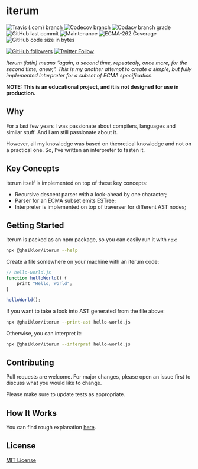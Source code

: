 # iterum

![Travis (.com) branch](https://img.shields.io/travis/com/ghaiklor/iterum/master.svg)
![Codecov branch](https://img.shields.io/codecov/c/github/ghaiklor/iterum/master.svg)
![Codacy branch grade](https://img.shields.io/codacy/grade/315a0c481bd74165bc0c64597d893f32/master.svg)
![GitHub last commit](https://img.shields.io/github/last-commit/ghaiklor/iterum.svg)
![Maintenance](https://img.shields.io/maintenance/yes/2019.svg)
![ECMA-262 Coverage](https://img.shields.io/static/v1.svg?label=ECMA-262%20Coverage&message=51.50%&color=informational)
![GitHub code size in bytes](https://img.shields.io/github/languages/code-size/ghaiklor/iterum.svg)

[![GitHub followers](https://img.shields.io/github/followers/ghaiklor.svg?label=Follow&style=social)](https://github.com/ghaiklor)
[![Twitter Follow](https://img.shields.io/twitter/follow/ghaiklor.svg?label=Follow&style=social)](https://twitter.com/ghaiklor)

_Iterum (latin) means “again, a second time, repeatedly, once more, for the second time, anew,”._
_This is my another attempt to create a simple, but fully implemented interpreter for a subset of ECMA specification._

__NOTE: This is an educational project, and it is not designed for use in production.__

## Why

For a last few years I was passionate about compilers, languages and similar stuff.
And I am still passionate about it.

However, all my knowledge was based on theoretical knowledge and not on a practical one.
So, I’ve written an interpreter to fasten it.

## Key Concepts

iterum itself is implemented on top of these key concepts:

- Recursive descent parser with a look-ahead by one character;
- Parser for an ECMA subset emits ESTree;
- Interpreter is implemented on top of traverser for different AST nodes;

## Getting Started

iterum is packed as an npm package, so you can easily run it with `npx`:

```bash
npx @ghaiklor/iterum --help
```

Create a file somewhere on your machine with an iterum code:

```javascript
// hello-world.js
function helloWorld() {
    print "Hello, World";
}

helloWorld();
```

If you want to take a look into AST generated from the file above:

```bash
npx @ghaiklor/iterum --print-ast hello-world.js
```

Otherwise, you can interpret it:

```bash
npx @ghaiklor/iterum --interpret hello-world.js
```

## Contributing

Pull requests are welcome.
For major changes, please open an issue first to discuss what you would like to change.

Please make sure to update tests as appropriate.

## How It Works

You can find rough explanation [here](./docs/index.md).

## License

[MIT License](./LICENSE)
